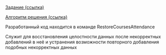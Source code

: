 <p align="left"><a href="https://num213.notion.site/PHP-0b46383db47c4a5eb711d19b44640c74" target="_blank">Задание (ссылка)</a></p>
<p align="left"><a href="https://docs.google.com/document/d/10MYxnlD2ifx89fqxFrEsPuYmU8HArBae8Sc5qo60dbw/edit" target="_blank">Алгоритм решения (ссылка)</a></p>

Разработанный код находится в команде RestoreCoursesAttendance

Служит для восстановления целостности данных после некорректных добавлений в неё
и устранения возможности повторного добавления подобных некорректных данных
